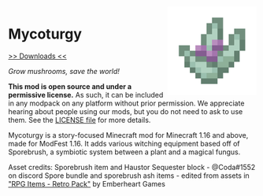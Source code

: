 <img src="icon.png" align="right" width="180px"/>

# Mycoturgy


[>> Downloads <<](https://github.com/Boundarybreaker/Mycoturgy/releases)

*Grow mushrooms, save the world!*

**This mod is open source and under a permissive license.** As such, it can be included in any modpack on any platform without prior permission. We appreciate hearing about people using our mods, but you do not need to ask to use them. See the [LICENSE file](LICENSE) for more details.

Mycoturgy is a story-focused Minecraft mod for Minecraft 1.16 and above, made for ModFest 1.16. It adds various witching equipment based off of Sporebrush, a symbiotic system between a plant and a magical fungus.

Asset credits:
Sporebrush item and Haustor Sequester block - @Coda#1552 on discord
Spore bundle and sporebrush ash items - edited from assets in ["RPG Items - Retro Pack"](https://emberheartgames.itch.io/rpg-items-retro-pack) by Emberheart Games
